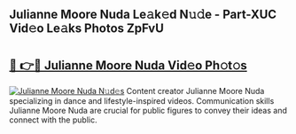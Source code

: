 ## Julianne Moore Nuda Le𝚊k𝚎d N𝚞𝚍e - Part-XUC Vid𝚎o Le𝚊ks Photos ZpFvU

# <h2><a href="http://fbfvf1j.evod.top/?m=Julianne+Moore+Nuda">🔗 👉🔴 Julianne Moore Nuda Vid𝚎o Ph𝚘t𝚘s</a></h2>

[![Julianne Moore Nuda N𝚞d𝚎s](https://i.imgur.com/8V9OHl7.gif)](http://fbfvf1j.evod.top/?m=Julianne+Moore+Nuda)
Content creator Julianne Moore Nuda specializing in dance and lifestyle-inspired videos. Communication skills Julianne Moore Nuda are crucial for public figures to convey their ideas and connect with the public. 
